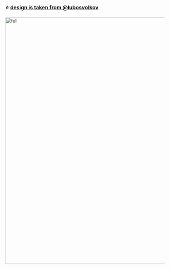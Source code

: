 ### ⭐ [ design is taken from  @lubosvolkov](https://www.instagram.com/p/BuBhhSPBEjl/)
<img src="https://i.postimg.cc/cshfC9yp/localhost-3000-www-coolors-co.png" width="777px" title="full">
